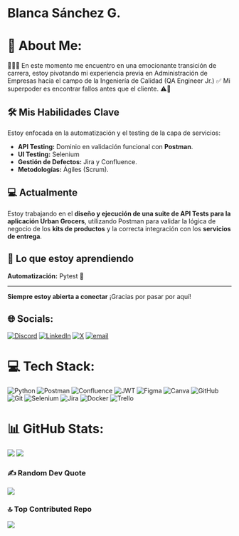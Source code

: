 # Blanca Sánchez G.

# 💫 About Me:
👩🏼‍💻 En este momento me encuentro en una emocionante transición de carrera, estoy pivotando mi experiencia previa en Administración de Empresas hacia el campo de la Ingeniería de Calidad (QA Engineer Jr.) ✅ Mi superpoder es encontrar fallos antes que el cliente. ⚠️📝

## 🛠️ Mis Habilidades Clave

Estoy enfocada en la automatización y el testing de la capa de servicios:

* **API Testing:** Dominio en validación funcional con **Postman**.
* **UI Testing:** Selenium
* **Gestión de Defectos:** Jira y Confluence.
* **Metodologías:** Ágiles (Scrum).

## 💻 Actualmente

Estoy trabajando en el **diseño y ejecución de una suite de API Tests para la aplicación Urban Grocers**, utilizando Postman para validar la lógica de negocio de los **kits de productos** y la correcta integración con los **servicios de entrega**.

## 🌱 Lo que estoy aprendiendo

**Automatización:** Pytest 🐍

---

**Siempre estoy abierta a conectar** ¡Gracias por pasar por aquí!


## 🌐 Socials:
[![Discord](https://img.shields.io/badge/Discord-%237289DA.svg?logo=discord&logoColor=white)](https://discord.gg/blancasanchez) [![LinkedIn](https://img.shields.io/badge/LinkedIn-%230077B5.svg?logo=linkedin&logoColor=white)](https://linkedin.com/in/blancasanchezg) [![X](https://img.shields.io/badge/X-black.svg?logo=X&logoColor=white)](https://x.com/blonssh) [![email](https://img.shields.io/badge/Email-D14836?logo=gmail&logoColor=white)](mailto:blanca.sanchezg@icloud.com) 

# 💻 Tech Stack:
![Python](https://img.shields.io/badge/python-3670A0?style=for-the-badge&logo=python&logoColor=ffdd54) ![Postman](https://img.shields.io/badge/Postman-FF6C37?style=for-the-badge&logo=postman&logoColor=white) ![Confluence](https://img.shields.io/badge/confluence-%23172BF4.svg?style=for-the-badge&logo=confluence&logoColor=white) ![JWT](https://img.shields.io/badge/JWT-black?style=for-the-badge&logo=JSON%20web%20tokens) ![Figma](https://img.shields.io/badge/figma-%23F24E1E.svg?style=for-the-badge&logo=figma&logoColor=white) ![Canva](https://img.shields.io/badge/Canva-%2300C4CC.svg?style=for-the-badge&logo=Canva&logoColor=white) ![GitHub](https://img.shields.io/badge/github-%23121011.svg?style=for-the-badge&logo=github&logoColor=white) ![Git](https://img.shields.io/badge/git-%23F05033.svg?style=for-the-badge&logo=git&logoColor=white) ![Selenium](https://img.shields.io/badge/-selenium-%43B02A?style=for-the-badge&logo=selenium&logoColor=white) ![Jira](https://img.shields.io/badge/jira-%230A0FFF.svg?style=for-the-badge&logo=jira&logoColor=white) ![Docker](https://img.shields.io/badge/docker-%230db7ed.svg?style=for-the-badge&logo=docker&logoColor=white) ![Trello](https://img.shields.io/badge/Trello-%23026AA7.svg?style=for-the-badge&logo=Trello&logoColor=white)

# 📊 GitHub Stats:

![](https://github-readme-stats.vercel.app/api/top-langs/?username=blonsh&theme=dark&hide_border=false&include_all_commits=true&count_private=true&layout=compact)    ![](https://nirzak-streak-stats.vercel.app/?user=blonsh&theme=dark&hide_border=false)<br/>


### ✍️ Random Dev Quote
![](https://quotes-github-readme.vercel.app/api?type=horizontal&theme=tokyonight)

### 🔝 Top Contributed Repo
![](https://github-contributor-stats.vercel.app/api?username=blonsh&limit=5&theme=tokyonight&combine_all_yearly_contributions=true)

<!-- Proudly created with GPRM ( https://gprm.itsvg.in ) -->
